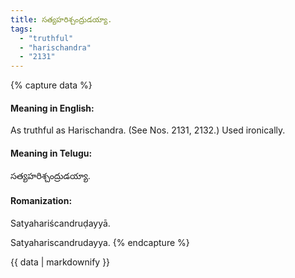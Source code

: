 ```yaml
---
title: సత్యహరిశ్చంద్రుడయ్యా.
tags:
  - "truthful"
  - "harischandra"
  - "2131"
---
```


{% capture data %}
#### Meaning in English:
As truthful as Harischandra.
(See Nos. 2131, 2132.)
Used ironically.

#### Meaning in Telugu:
సత్యహరిశ్చంద్రుడయ్యా.

#### Romanization:
Satyahariścandruḍayyā.

Satyahariscandrudayya.
{% endcapture %}

{{ data | markdownify }}

